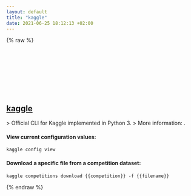 ```yaml
---
layout: default
title: "kaggle"
date: 2021-06-25 18:12:13 +02:00
---
```

{% raw %}
<h2 id="kaggle">
  <a href="/en/common/kaggle.html">kaggle</a> <a href="#kaggle"><svg class="icon">
    <use href="/assets/images/unicode_sprite.svg#link" />
  </svg></a>
</h2>
> Official CLI for Kaggle implemented in Python 3.
> More information: <https://github.com/Kaggle/kaggle-api>.

#### View current configuration values:
```shell
kaggle config view
```
#### Download a specific file from a competition dataset:
```shell
kaggle competitions download {{competition}} -f {{filename}}
```
{% endraw %}